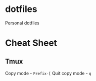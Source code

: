 dotfiles
==========

Personal dotfiles


Cheat Sheet
==========

Tmux
----
Copy mode - `Prefix-[`
Quit copy mode - `q`
